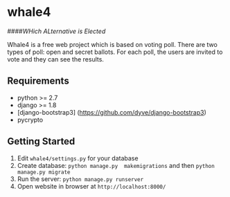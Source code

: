 # whale4 
####*WHich ALternative is Elected*

Whale4 is a free web project which is based on voting poll. There are two types of poll: open and secret ballots.
For each poll, the users are invited to vote and they can see the results.

Requirements
------------

- python >= 2.7
- django >= 1.8
- [django-bootstrap3] (https://github.com/dyve/django-bootstrap3)
- pycrypto

Getting Started
---------------

1. Edit ``whale4/settings.py`` for your database
2. Create database: ``python manage.py  makemigrations`` and then ``python manage.py migrate``
3. Run the server: ``python manage.py runserver``
4. Open website in browser at ``http://localhost:8000/`` 
